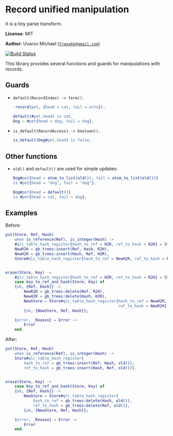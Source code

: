 Record unified manipulation
===========================

It is a tiny parse transform.

__License__: MIT

__Author__: Uvarov Michael ([`freeakk@gmail.com`](mailto:freeakk@gmail.com))

[![Build Status](https://secure.travis-ci.org/freeakk/rum.png?branch=master)](http://travis-ci.org/freeakk/rum)


This library provides several functions and guards for manipulations 
with records.


Guards
-----

* `default(RecordIndex) -> term().`

    ```erlang
    -record(pet, {head = cat, tail = octo}).

    default(#pet.head) is cat.
    Dog = #pet{head = dog, tail = dog}.
    ```
* `is_default(RecordAccess) -> boolean().` 

    ```erlang
    is_default(Dog#pet.head) is false.
    ```


Other functions
---------------

* `old()` and `default()` are used for simple updates:

    ```erlang
    Dog#pet{head = atom_to_list(old()), tail = atom_to_list(old())}
    is #pet{head = "dog", tail = "dog"}.
    ```

    ```erlang
    Dog#pet{head = default()}
    is #pet{head = cat, tail = dog}.
    ```

Examples
--------

Before:

```erlang
put(Store, Ref, Hash)
    when is_reference(Ref), is_integer(Hash) ->
    #qlc_table_hash_register{hash_to_ref = H2R, ref_to_hash = R2H} = Store,
    NewR2H = gb_trees:insert(Ref, Hash, R2H),
    NewH2R = gb_trees:insert(Hash, Ref, H2R),
    Store#qlc_table_hash_register{hash_to_ref = NewH2R, ref_to_hash = NewR2H}.


erase(Store, Key) ->
    #qlc_table_hash_register{hash_to_ref = H2R, ref_to_hash = R2H} = Store,
    case key_to_ref_and_hash(Store, Key) of
    {ok, {Ref, Hash}} ->
        NewR2H = gb_trees:delete(Ref, R2H),
        NewH2R = gb_trees:delete(Hash, H2R),
        NewStore = Store#qlc_table_hash_register{hash_to_ref = NewH2R,
                                                 ref_to_hash = NewR2H},
        {ok, {NewStore, Ref, Hash}};

    {error, _Reason} = Error ->
        Error
    end.
```

After:

```erlang
put(Store, Ref, Hash)
    when is_reference(Ref), is_integer(Hash) ->
    Store#qlc_table_hash_register{
        hash_to_ref = gb_trees:insert(Ref, Hash, old()),
        ref_to_hash = gb_trees:insert(Hash, Ref, old())}.


erase(Store, Key) ->
    case key_to_ref_and_hash(Store, Key) of
    {ok, {Ref, Hash}} ->
        NewStore = Store#qlc_table_hash_register{
            hash_to_ref = gb_trees:delete(Hash, old()),
            ref_to_hash = gb_trees:delete(Ref, old()},
        {ok, {NewStore, Ref, Hash}};

    {error, _Reason} = Error ->
        Error
    end.
```

